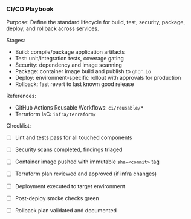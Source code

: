 ### CI/CD Playbook

Purpose: Define the standard lifecycle for build, test, security, package, deploy, and rollback across services.

Stages:
- Build: compile/package application artifacts
- Test: unit/integration tests, coverage gating
- Security: dependency and image scanning
- Package: container image build and publish to `ghcr.io`
- Deploy: environment-specific rollout with approvals for production
- Rollback: fast revert to last known good release

References:
- GitHub Actions Reusable Workflows: `ci/reusable/*`
- Terraform IaC: `infra/terraform/`

Checklist:
- [ ] Lint and tests pass for all touched components
- [ ] Security scans completed, findings triaged
- [ ] Container image pushed with immutable `sha-<commit>` tag
- [ ] Terraform plan reviewed and approved (if infra changes)
- [ ] Deployment executed to target environment
- [ ] Post-deploy smoke checks green
- [ ] Rollback plan validated and documented

